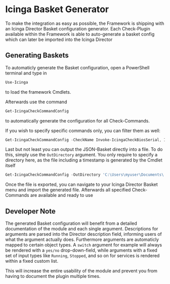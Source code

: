 Icinga Basket Generator
===

To make the integration as easy as possible, the Framework is shipping with an Icinga Director Basket configuration generator. Each Check-Plugin available within the Framework is able to auto-generate a basket config which can later be imported into the Icinga Director

Generating Baskets
---

To automaticly generate the Basket configuration, open a PowerShell terminal and type in

```powershell
Use-Icinga
```

to load the framework Cmdlets.

Afterwards use the command

```powershell
Get-IcingaCheckCommandConfig
```

to automatically generate the configuration for all Check-Commands.

If you wish to specify specific commands only, you can filter them as well:

```powershell
Get-IcingaCheckCommandConfig -CheckName Invoke-IcingaCheckBiosSerial, Invoke-IcingaCheckCPU
```

Last but not least you can output the JSON-Basket directly into a file. To do this, simply use the `OutDirectory` argument. You only require to specify a directory here, as the file including a timestamp is generated by the Cmdlet itself

```powershell
Get-IcingaCheckCommandConfig -OutDirectory 'C:\Users\myuser\Documents\'
```

Once the file is exported, you can navigate to your Icinga Director Basket menu and import the generated file. Afterwards all specified Check-Commands are available and ready to use

Developer Note
---

The generated Basket configuration will benefit from a detailed documentation of the module and each single argument. Descriptions for arguments are parsed into the Director description field, informing users of what the argument actually does. Furthermore arguments are automaticly mapped to certain object types. A `switch` argument for example will always be rendered with a `yes/no` drop-down-field, while arguments with a fixed set of input types like `Running`,  `Stopped`, and so on for services is rendered within a fixed custom list.

This will increase the entire usability of the module and prevent you from having to document the plugin multiple times.
